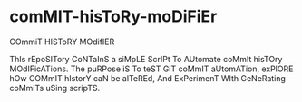 # comMIT-hisToRy-moDiFiEr
COmmiT HISToRY MOdifIER

ThIs rEpoSITory CoNTaInS a siMpLE ScrIPt To AUtomate coMmIt hisTOry MOdIFicATions. The puRPose iS To teST GiT coMmIT aUtomATion, exPlORE hOw COMmIT hIstorY caN be alTeREd, And ExPerimenT WIth GeNeRating coMmiTs uSing scripTS.
